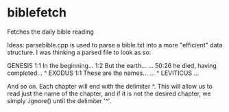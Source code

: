 # biblefetch

Fetches the daily bible reading

Ideas:
parsebible.cpp is used to parse a bible.txt into a more "efficient" data structure.
I was thinking a parsed file to look as so:

GENESIS
1:1 In the beginning...
1:2 But the earth...
...
50:26 he died, having completed...
^
EXODUS
1:1 These are the names...
...
^
LEVITICUS
...

And so on.
Each chapter will end with the delimiter ^. This will allow us to read just the name of the chapter, and if it is
not the desired chapter, we simply .ignore() until the delimiter '^'.
